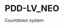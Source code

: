# PDD-LV_NEO
Countdown system
<!DOCTYPE html>
<html lang="en">
<head>
    <meta charset="UTF-8">
    <meta name="viewport" content="width=device-width, initial-scale=1.0">
    <title>My Professional Website</title>
    <style>
        /* Reset default styles */
        * {
            margin: 0;
            padding: 0;
            box-sizing: border-box;
        }

        body {
            font-family: Arial, sans-serif;
            line-height: 1.6;
            color: #333;
        }

        /* Header styles */
        header {
            background-color: #2c3e50;
            color: white;
            padding: 1rem;
        }

        nav {
            display: flex;
            justify-content: space-between;
            align-items: center;
            max-width: 1200px;
            margin: 0 auto;
        }

        .logo {
            font-size: 1.5rem;
            font-weight: bold;
        }

        nav ul {
            display: flex;
            list-style: none;
        }

        nav ul li {
            margin-left: 2rem;
        }

        nav ul li a {
            color: white;
            text-decoration: none;
        }

        /* Main content styles */
        main {
            max-width: 1200px;
            margin: 2rem auto;
            padding: 0 1rem;
        }

        .hero {
            text-align: center;
            padding: 4rem 0;
        }

        .hero h1 {
            font-size: 2.5rem;
            margin-bottom: 1rem;
        }

        .hero p {
            font-size: 1.2rem;
            color: #666;
        }

        .features {
            display: grid;
            grid-template-columns: repeat(auto-fit, minmax(300px, 1fr));
            gap: 2rem;
            margin: 4rem 0;
        }

        .feature-card {
            padding: 2rem;
            background-color: #f8f9fa;
            border-radius: 5px;
            text-align: center;
        }

        /* Footer styles */
        footer {
            background-color: #2c3e50;
            color: white;
            padding: 2rem 1rem;
            text-align: center;
        }
    </style>
</head>
<body>
    <header>
        <nav>
            <div class="logo">Your Logo</div>
            <ul>
                <li><a href="#home">Home</a></li>
                <li><a href="#about">About</a></li>
                <li><a href="#services">Services</a></li>
                <li><a href="#contact">Contact</a></li>
            </ul>
        </nav>
    </header>

    <main>
        <section class="hero">
            <h1>Temps restant avant le départ de Firas</h1>
            <h1><div id="countdown"></div></h1>
			  <div id="message"><p> Firas va partir! Ne tardez plus, participez à la cagnotte (voir ci-dessous)</p></div>
			</div>

			<script>
			// Set the date we're counting down to
			const countDownDate = new Date("Aug 25, 2025 18:00:00 GMT+0200").getTime();

			// Get the countdown element
			const countdownElement = document.getElementById("countdown");
			const messageElement = document.getElementById("message");

			function updateCountdown() {
			  // Get today's date and time
			  const now = new Date().getTime();

			  // Find the distance between now and the count down date
			  const distance = countDownDate - now;

			  // Time calculations for days, hours, minutes and seconds
			  const days = Math.floor(distance / (1000 * 60 * 60 * 24));
			  const hours = Math.floor((distance % (1000 * 60 * 60 * 24)) / (1000 * 60 * 60));
			  const minutes = Math.floor((distance % (1000 * 60 * 60)) / (1000 * 60));
			  const seconds = Math.floor((distance % (1000 * 60)) / 1000);

			  // Display the result in the element with id="countdown"
			  countdownElement.innerHTML = days + " jours " + hours + " heures "
			  + minutes + " min " + seconds + " sec ";

			  // If the count down is finished, write some text
			  if (distance < 0) {
				clearInterval(countdownInterval);
				countdownElement.style.display = 'none'; // Hide the countdown
				messageElement.style.display = 'block';  // Show the message
			  }
			}

			// Update the countdown every 1 second
			updateCountdown(); // Call it once immediately to avoid a delay
			const countdownInterval = setInterval(updateCountdown, 1000);
			</script> 
        </section>

        <section class="features">
            <div class="feature-card">
                <h2>Lien vers la cagnotte</h2>
                <p><li><a href="https://www.leetchi.com/fr/c/pdd-fbo-3509528?utm_source=copylink&utm_medium=social_sharing">MONEY</a></li></p>
            </div>
            <div class="feature-card">
                <h2>Feature 2</h2>
                <p>Description of your second amazing feature goes here.</p>
            </div>
            <div class="feature-card">
                <h2>Feature 3</h2>
                <p>Description of your third amazing feature goes here.</p>
            </div>
        </section>
    </main>

    <footer>
        <p>&copy; 2025 Your Website. All rights reserved.</p>
    </footer>
</body>
</html>
